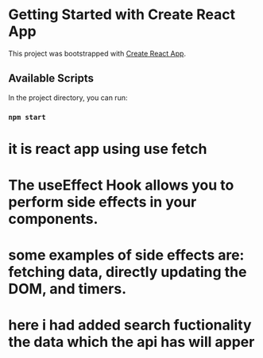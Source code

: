 # Getting Started with Create React App

This project was bootstrapped with [Create React App](https://github.com/facebook/create-react-app).

## Available Scripts

In the project directory, you can run:

### `npm start`
# it is react app using use fetch
 # The useEffect Hook allows you to perform side effects in your components. 
 # some examples of side effects are: fetching data, directly updating the DOM, and timers.
 # here i had added search fuctionality the data which the api has will apper 
